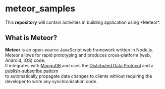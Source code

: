 # meteor_samples

<djv>
This <strong>repository</strong> will contain activities in building application using *Meteor*.
</div>
<h2>What is Meteor?</h2>
<div>
<strong>Meteor</strong> is an open-source JavaScript web framework written in Node.js. 
</div>
<div>
Meteor allows for rapid prototyping and produces cross-platform (web, Android, iOS) code. 
</div>
<div>
It integrates with  <a href="https://en.wikipedia.org/wiki/MongoDB" target="_blank">MongoDB</a> and uses the <a href="https://en.wikipedia.org/wiki/Distributed_Data_Protocol" target="_blank">Distributed Data Protocol</a> and a <a href="https://en.wikipedia.org/wiki/Publish%E2%80%93subscribe_pattern" target="_blank">publish-subscribe pattern</a>
</div>
<div>
to automatically propagate data changes to clients without requiring the developer to write any synchronization code.
</div>
